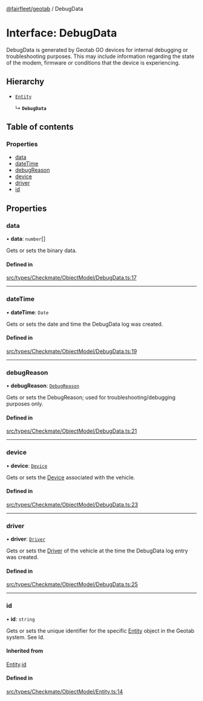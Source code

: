 [@fairfleet/geotab](../README.md) / DebugData

# Interface: DebugData

DebugData is generated by Geotab GO devices for internal
 debugging or troubleshooting purposes. This may include information regarding the state of the modem, firmware or
 conditions that the device is experiencing.

## Hierarchy

- [`Entity`](Entity.md)

  ↳ **`DebugData`**

## Table of contents

### Properties

- [data](DebugData.md#data)
- [dateTime](DebugData.md#datetime)
- [debugReason](DebugData.md#debugreason)
- [device](DebugData.md#device)
- [driver](DebugData.md#driver)
- [id](DebugData.md#id)

## Properties

### data

• **data**: `number`[]

Gets or sets the binary data.

#### Defined in

[src/types/Checkmate/ObjectModel/DebugData.ts:17](https://github.com/fairfleet/geotab/blob/ff38bfc/src/types/Checkmate/ObjectModel/DebugData.ts#L17)

___

### dateTime

• **dateTime**: `Date`

Gets or sets the date and time the DebugData log was created.

#### Defined in

[src/types/Checkmate/ObjectModel/DebugData.ts:19](https://github.com/fairfleet/geotab/blob/ff38bfc/src/types/Checkmate/ObjectModel/DebugData.ts#L19)

___

### debugReason

• **debugReason**: [`DebugReason`](../README.md#debugreason)

Gets or sets the DebugReason; used for troubleshooting/debugging purposes only.

#### Defined in

[src/types/Checkmate/ObjectModel/DebugData.ts:21](https://github.com/fairfleet/geotab/blob/ff38bfc/src/types/Checkmate/ObjectModel/DebugData.ts#L21)

___

### device

• **device**: [`Device`](Device.md)

Gets or sets the [Device](Device.md) associated with the vehicle.

#### Defined in

[src/types/Checkmate/ObjectModel/DebugData.ts:23](https://github.com/fairfleet/geotab/blob/ff38bfc/src/types/Checkmate/ObjectModel/DebugData.ts#L23)

___

### driver

• **driver**: [`Driver`](Driver.md)

Gets or sets the [Driver](Driver.md) of the vehicle at the time the DebugData log entry was created.

#### Defined in

[src/types/Checkmate/ObjectModel/DebugData.ts:25](https://github.com/fairfleet/geotab/blob/ff38bfc/src/types/Checkmate/ObjectModel/DebugData.ts#L25)

___

### id

• **id**: `string`

Gets or sets the unique identifier for the specific [Entity](Entity.md) object in the Geotab system. See Id.

#### Inherited from

[Entity](Entity.md).[id](Entity.md#id)

#### Defined in

[src/types/Checkmate/ObjectModel/Entity.ts:14](https://github.com/fairfleet/geotab/blob/ff38bfc/src/types/Checkmate/ObjectModel/Entity.ts#L14)
